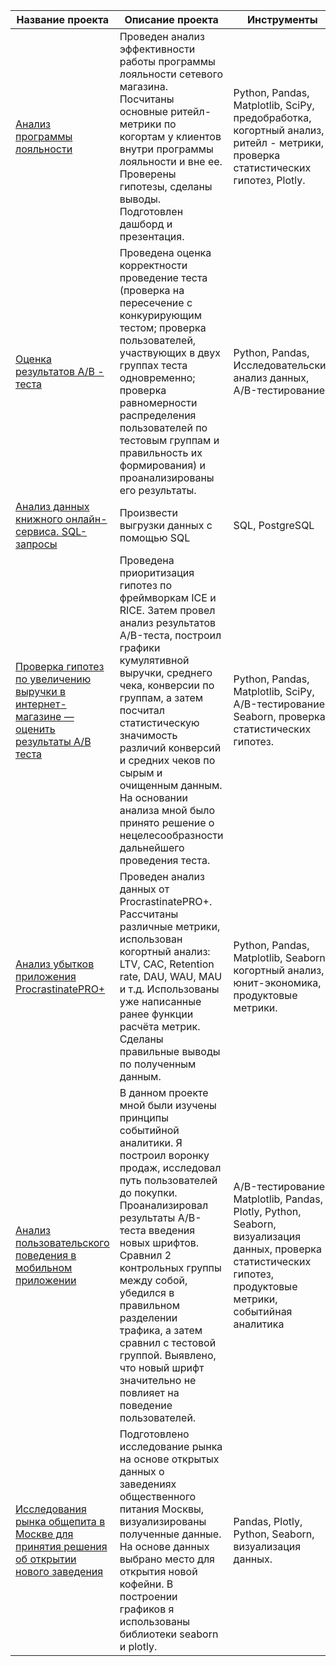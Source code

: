 Название проекта | Описание проекта | Инструменты |
| -------------------- | --------------------- | ------------------------ |
[Анализ программы лояльности](https://github.com/sidoroff96/Practicum-Project/tree/main/1.%20Анализ%20программы%20лояльности)|Проведен анализ эффективности работы программы лояльности сетевого магазина. Посчитаны основные ритейл-метрики по когортам у клиентов внутри программы лояльности и вне ее. Проверены гипотезы, сделаны выводы. Подготовлен дашборд и презентация.| Python, Pandas, Matplotlib, SciPy, предобработка, когортный анализ, ритейл - метрики, проверка статистических гипотез, Plotly.|
[Оценка результатов A/B - теста](https://github.com/sidoroff96/Practicum-Project/tree/main/2.%20AB%20тестирование)| Проведена оценка корректности проведение теста (проверка на пересечение с конкурирующим тестом; проверка пользователей, участвующих в двух группах теста одновременно; проверка равномерности распределения пользователей по тестовым группам и правильность их формирования) и проанализированы его результаты.| Python, Pandas, Исследовательский анализ данных, A/B-тестирование |
[Анализ данных книжного онлайн-сервиса. SQL-запросы](https://github.com/sidoroff96/Practicum-Project/tree/main/3.%20Проект%20по%20SQL)|Произвести выгрузки данных с помощью SQL| SQL, PostgreSQL |
[Проверка гипотез по увеличению выручки в интернет-магазине — оценить результаты A/B теста](https://github.com/sidoroff96/Practicum-Project/tree/main/4.Проверка%20гипотез%20по%20увеличению%20выручки%20в%20интернет-магазине%20—%20оценить%20результаты%20A:B%20теста)|Проведена приоритизация гипотез по фреймворкам ICE и RICE. Затем провел анализ результатов A/B-теста, построил графики кумулятивной выручки, среднего чека, конверсии по группам, а затем посчитал статистическую значимость различий конверсий и средних чеков по сырым и очищенным данным. На основании анализа мной было принято решение о нецелесообразности дальнейшего проведения теста.| Python, Pandas, Matplotlib, SciPy, A/B-тестирование, Seaborn, проверка статистических гипотез.|
[Анализ убытков приложения ProcrastinatePRO+](https://github.com/sidoroff96/Practicum-Project/tree/main/%205.Анализ%20убытков%20приложения%20ProcrastinatePRO%2B) | Проведен анализ данных от ProcrastinatePRO+. Рассчитаны различные метрики, использован когортный анализ: LTV, CAC, Retention rate, DAU, WAU, MAU и т.д. Использованы уже написанные ранее функции расчёта метрик. Сделаны правильные выводы по полученным данным.|Python, Pandas, Matplotlib, Seaborn, когортный анализ, юнит-экономика, продуктовые метрики.|
[Анализ пользовательского поведения в мобильном приложении](https://github.com/sidoroff96/Practicum-Project/tree/main/6.%20Анализ%20пользовательского%20поведения%20в%20мобильном%20приложении)|В данном проекте мной были изучены принципы событийной аналитики. Я построил воронку продаж, исследовал путь пользователей до покупки. Проанализировал результаты A/B-теста введения новых шрифтов. Сравнил 2 контрольных группы между собой, убедился в правильном разделении трафика, а затем сравнил с тестовой группой. Выявлено, что новый шрифт значительно не повлияет на поведение пользователей. | A/B-тестирование, Matplotlib, Pandas, Plotly, Python, Seaborn, визуализация данных, проверка статистических гипотез, продуктовые метрики, событийная аналитика|
[Исследования рынка общепита в Москве для принятия решения об открытии нового заведения](https://github.com/sidoroff96/Practicum-Project/tree/main/7.%20Исследования%20рынка%20общепита%20в%20Москве%20для%20принятия%20решения%20об%20открытии%20нового%20заведения)| Подготовлено исследование рынка на основе открытых данных о заведениях общественного питания Москвы, визуализированы полученные данные. На основе данных выбрано место для открытия новой кофейни. В построении графиков я использованы библиотеки seaborn и plotly.|Pandas, Plotly, Python, Seaborn, визуализация данных.|
 
